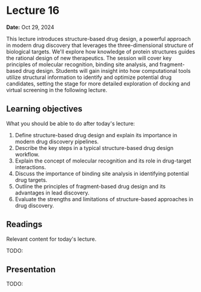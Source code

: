 # Lecture 16

**Date:** Oct 29, 2024

This lecture introduces structure-based drug design, a powerful approach in modern drug discovery that leverages the three-dimensional structure of biological targets. We'll explore how knowledge of protein structures guides the rational design of new therapeutics. The session will cover key principles of molecular recognition, binding site analysis, and fragment-based drug design. Students will gain insight into how computational tools utilize structural information to identify and optimize potential drug candidates, setting the stage for more detailed exploration of docking and virtual screening in the following lecture.

## Learning objectives

What you should be able to do after today's lecture:

1.  Define structure-based drug design and explain its importance in modern drug discovery pipelines.
2.  Describe the key steps in a typical structure-based drug design workflow.
3.  Explain the concept of molecular recognition and its role in drug-target interactions.
4.  Discuss the importance of binding site analysis in identifying potential drug targets.
5.  Outline the principles of fragment-based drug design and its advantages in lead discovery.
6.  Evaluate the strengths and limitations of structure-based approaches in drug discovery.

## Readings

Relevant content for today's lecture.

TODO:

## Presentation

TODO:
